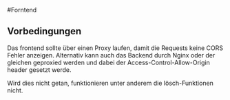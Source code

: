#Forntend
## Vorbedingungen
Das frontend sollte über einen Proxy laufen, damit die Requests keine CORS Fehler anzeigen.
Alternativ kann auch das Backend durch Nginx oder der gleichen geproxied werden und dabei
der Access-Control-Allow-Origin header gesetzt werde.

Wird dies nicht getan, funktionieren unter anderem die lösch-Funktionen nicht.